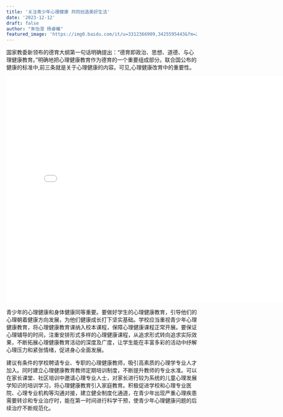 ```yaml
---
title: '关注青少年心理健康 共同创造美好生活'
date: '2023-12-12'
draft: false
author: "朱怡澄 杨睿曦"
featured_image: 'https://img0.baidu.com/it/u=3312366909,3425595443&fm=253&fmt=auto&app=138&f=JPEG?w=707&h=500'
---
```


国家教委新领布的德育大纲第一句话明确提出：“德育即政治、思想、道德、与心理健康教育。”明确地把心理健康教育作为德育的一个重要组成部分。联合国公布的健康的标准中,前三条就是关于心理健康的内容。可见,心理健康改育中的重要性。


<iframe src="//player.bilibili.com/player.html?aid=789603091&bvid=BV1Ky4y1N7rM&cid=1295173267&p=1" scrolling="no" border="0" frameborder="no" framespacing="0" allowfullscreen="true" width="800px" height="600px"> </iframe>



青少年的心理健康和身体健康同等重要。要做好学生的心理健康教育，引导他们的心理朝着健康方向发展，为他们健康成长打下坚实基础。学校应当重视青少年心理健康教育，将心理健康教育课纳入校本课程，保障心理健康课程正常开展。要保证心理辅导的时间，注重安排形式多样的心理健康课程，从追求形式转向追求实际效果，不断拓展心理健康教育活动的深度及广度，让学生能在丰富多彩的活动中纾解心理压力和紧张情绪，促进身心全面发展。

建议有条件的学校聘请专业、专职的心理健康教师，吸引高素质的心理学专业人才加入。同时建立心理健康教育教师定期培训制度，不断提升教师的专业水准。可以在家长课堂、社区培训中邀请心理专业人士，对家长进行较为系统的儿童心理发展学知识的培训学习，将心理健康教育引入家庭教育。积极促进学校和心理专业医院、心理专业机构等沟通对接，建立健全制度化通道，在青少年出现严重心理疾患需要转诊和专业治疗时，能在第一时间进行科学干预，使青少年心理健康问题的后续治疗不断规范化。